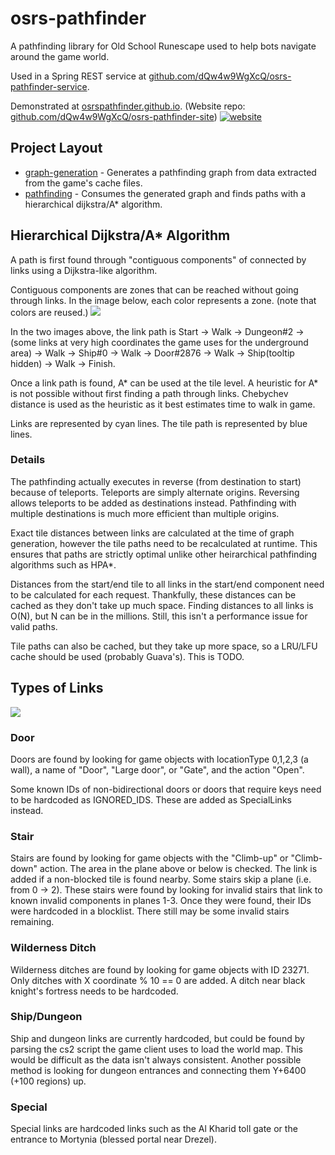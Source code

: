# osrs-pathfinder

A pathfinding library for Old School Runescape used to help bots navigate around the game world.  

Used in a Spring REST service at [github.com/dQw4w9WgXcQ/osrs-pathfinder-service](https://github.com/dQw4w9WgXcQ/osrs-pathfinder-service).  

Demonstrated at [osrspathfinder.github.io](https://osrspathfinder.github.io/). (Website repo: [github.com/dQw4w9WgXcQ/osrs-pathfinder-site](https://github.com/dQw4w9WgXcQ/osrs-pathfinder-site))
[![website](https://i.imgur.com/sk5XPSt.png)](https://osrspathfinder.github.io/)

## Project Layout
- [graph-generation](graph-generation/src/main/java/github/dqw4w9wgxcq/pathfinder/graphgeneration) - Generates a pathfinding graph from data extracted from the game's cache files.  
- [pathfinding](runelite-api/src/main/java/net/runelite/api) - Consumes the generated graph and finds paths with a hierarchical dijkstra/A* algorithm.


## Hierarchical Dijkstra/A* Algorithm
A path is first found through "contiguous components" of connected by links using a Dijkstra-like algorithm.

Contiguous components are zones that can be reached without going through links.  In the image below, each color represents a zone.  (note that colors are reused.)
![](https://i.imgur.com/MaD51oN.png)

In the two images above, the link path is Start -> Walk -> Dungeon#2 -> (some links at very high coordinates the game uses for the underground area) -> Walk -> Ship#0 -> Walk -> Door#2876 -> Walk -> Ship(tooltip hidden) -> Walk -> Finish.

Once a link path is found, A* can be used at the tile level.  A heuristic for A* is not possible without first finding a path through links.  Chebychev distance is used as the heuristic as it best estimates time to walk in game.  

Links are represented by cyan lines.  The tile path is represented by blue lines.  

### Details

The pathfinding actually executes in reverse (from destination to start) because of teleports.  Teleports are simply alternate origins.  Reversing allows teleports to be added as destinations instead.  Pathfinding with multiple destinations is much more efficient than multiple origins.  

Exact tile distances between links are calculated at the time of graph generation, however the tile paths need to be recalculated at runtime.  This ensures that paths are strictly optimal unlike other heirarchical pathfinding algorithms such as HPA*.

Distances from the start/end tile to all links in the start/end component need to be calculated for each request.  Thankfully, these distances can be cached as they don't take up much space.  Finding distances to all links is O(N), but N can be in the millions.  Still, this isn't a performance issue for valid paths.    

Tile paths can also be cached, but they take up more space, so a LRU/LFU cache should be used (probably Guava's).  This is TODO.  

## Types of Links

![](https://i.imgur.com/k7bTfWe.png)

### Door
Doors are found by looking for game objects with locationType 0,1,2,3 (a wall), a name of "Door", "Large door", or "Gate", and  the action "Open".  

Some known IDs of non-bidirectional doors or doors that require keys need to be hardcoded as IGNORED_IDS.  These are added as SpecialLinks instead.  
### Stair
Stairs are found by looking for game objects with the "Climb-up" or "Climb-down" action.  The area in the plane above or below is checked.  The link is added if a non-blocked tile is found nearby.  Some stairs skip a plane (i.e. from 0 -> 2).  These stairs were found by looking for invalid stairs that link to known invalid components in planes 1-3.  Once they were found, their IDs were hardcoded in a blocklist.  There still may be some invalid stairs remaining.      

### Wilderness Ditch
Wilderness ditches are found by looking for game objects with ID 23271.  Only ditches with X coordinate % 10 == 0 are added.  A ditch near black knight's fortress needs to be hardcoded.  

### Ship/Dungeon
Ship and dungeon links are currently hardcoded, but could be found by parsing the cs2 script the game client uses to load the world map.  This would be difficult as the data isn't always consistent.  Another possible method is looking for dungeon entrances and connecting them Y+6400 (+100 regions) up.  
### Special
Special links are hardcoded links such as the Al Kharid toll gate or the entrance to Mortynia (blessed portal near Drezel).  
